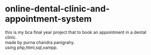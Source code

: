 # online-dental-clinic-and-appointment-system
this is my bca final year project that to book an appointment in a dental clinic.
<br>
made by purna chandra panigrahy.
<br>
using php,html,sql,xampp.
